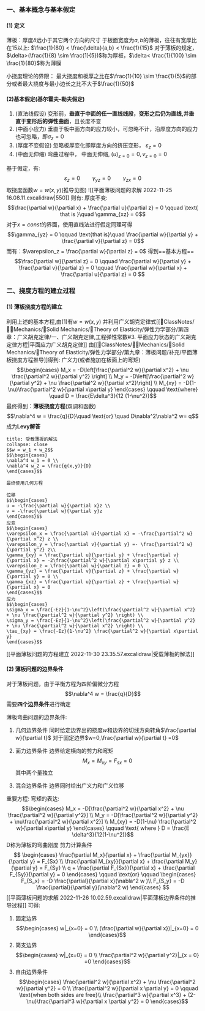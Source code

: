 ### 一、基本概念与基本假定
#### (1) 定义
薄板：厚度$\delta$远小于其它两个方向的尺寸
于板面宽度为$a,b$的薄板，往往有宽厚比在15以上: $\frac{1}{80} < \frac{\delta}{a,b} < \frac{1}{15}$
对于薄板的规定，$\delta>(\frac{1}{8} \sim \frac{1}{5})$称为厚板，$\delta< \frac{1}{100} \sim \frac{1}{80}$称为薄膜

小挠度理论的界限：
最大挠度和板厚之比在$\frac{1}{10} \sim \frac{1}{5}$的部分或者最大挠度与最小边长之比不大于$\frac{1}{50}$

#### (2)基本假定(基尔霍夫-勒夫假定)
1. (直法线假设) 变形前，**垂直于中面的任一直线线段，变形之后仍为直线,并垂直于变形后的弹性曲面**，且长度不变
2. (中面小应力) 垂直于板中面方向的应力较小，可忽略不计，沿厚度方向的应力也可忽略，即$\sigma_z = 0$
3. (厚度不变假设) 忽略板厚变化即厚度方向的挤压变形， $\varepsilon_z = 0$ 
4. (中面无伸缩) 弯曲过程中， 中面无伸缩, $(u)_{z=0} = 0, v_{z = 0} = 0$

基于假定，有:
$$\varepsilon_z =  0 \qquad \gamma_{yz} = 0 \qquad \gamma_{zx} = 0$$
取挠度函数$w = w(x,y)$(推导见图)
![[平面薄板问题的求解 2022-11-25 16.08.11.excalidraw|550]]
则有: 厚度不变: 
$$\frac{\partial w}{\partial x} + \frac{\partial u}{\partial z} = 0  \qquad \text{ that  is }\quad  \gamma_{xz} = 0$$
对于$x= const$的界面，使用直线法进行假定同理可得
$$\gamma_{yz} = 0 \qquad \text{that is}\quad \frac{\partial w}{\partial y} + \frac{\partial v}{\partial z} = 0$$
而有：$\varepsilon_z = \frac{\partial w}{\partial z} = 0$
得到==基本方程==
$$\frac{\partial w}{\partial z} = 0 \qquad \frac{\partial w}{\partial y} + \frac{\partial v}{\partial z} = 0 \qquad \frac{\partial w}{\partial x} + \frac{\partial u}{\partial z} = 0 $$
### 二、挠度方程的建立过程
#### (1) 薄板挠度方程的建立
利用上述的基本方程,由(1)有$w = w(x,y)$
并利用广义胡克定律式[[📘ClassNotes/👨‍🔧Mechanics/🕋Solid Mechanics/🔨Theory of Elasticity/弹性力学部分/第四章：广义胡克定律/一、广义胡克定律,工程弹性常数#3. 平面应力状态的广义胡克定律方程|平面应力广义胡克定律]]
由[[📘ClassNotes/👨‍🔧Mechanics/🕋Solid Mechanics/🔨Theory of Elasticity/弹性力学部分/第九章：薄板问题/补充/平面薄板挠度方程推导]]得到: 
广义力(或者施加在板面上的弯矩)
$$\begin{cases}
M_x = -D\left[\frac{\partial^2 w}{\partial x^2} + \nu \frac{\partial^2 w}{\partial y^2} \right] \\
M_y = -D\left[\frac{\partial^2 w}{\partial y^2} + \nu \frac{\partial^2 w}{\partial x^2}\right] \\
M_{xy} = -D(1-\nu)\frac{\partial^2 w}{\partial x\partial y}
\end{cases} \qquad \text{where} \quad D = \frac{E\delta^3}{12 (1-\nu^2)}$$
最终得到：**薄板挠度方程**(双调和函数)
$$\nabla^4 w = \frac{q}{D}\quad \text{or} \quad D\nabla^2\nabla^2  w= q$$
成为**Levy解答**

`````ad-summary
title: 受载薄板的解法 
collapse: close
$$w = w_1 + w_2$$
$$\begin{cases}
\nabla^4 w_1 = 0 \\
\nabla^4 w_2 = \frac{q(x,y)}{D}
\end{cases}$$

最终使用几何方程

位移
$$\begin{cases}
u = -\frac{\partial w}{\partial x}z \\
v = -\frac{\partial w}{\partial y}z 
\end{cases}$$
应变
$$\begin{cases}
\varepsilon_x = \frac{\partial u}{\partial x} = -\frac{\partial^2 w}{\partial x^2} z \\
\varepsilon_y = \frac{\partial v}{\partial y} =- \frac{\partial^2 w}{\partial y^2} z\\
\gamma_{xy} = \frac{\partial u}{\partial y} + \frac{\partial v}{\partial x} = -2\frac{\partial^2 w}{\partial x\partial y} z \\ 
\varepsilon_z = \frac{\partial w}{\partial z} = 0 \\
\gamma_{yz} = \frac{\partial v}{\partial z} + \frac{\partial w}{\partial y} = 0 \\
\gamma_{xz} = \frac{\partial u}{\partial z} + \frac{\partial w}{\partial x} = 0
\end{cases}$$
应力
$$\begin{cases}
\sigma_x = \frac{-Ez}{1-\nu^2}\left(\frac{\partial^2 w}{\partial x^2} + \nu \frac{\partial^2 w}{\partial y^2} \right) \\
\sigma_y = \frac{-Ez}{1-\nu^2}\left(\frac{\partial^2 w}{\partial y^2} + \nu \frac{\partial^2 w}{\partial x^2} \right) \\
\tau_{xy} = \frac{-Ez}{1-\nu^2} \frac{\partial^2 w}{\partial x\partial y}
\end{cases}$$
`````

[[平面薄板问题的方程建立 2022-11-30 23.35.57.excalidraw|受载薄板的解法]]

#### (2) 薄板问题的边界条件
对于薄板问题，由于平衡方程为四阶偏微分方程
$$\nabla^4 w = \frac{q}{D}$$
需要**四个边界条件**进行确定

薄板弯曲问题的边界条件: 
1. 几何边界条件
同时给定边界出的挠度$w$和边界的切线方向转角$\frac{\partial w}{\partial t}$
对于固定边界$w=0,\frac{\partial w}{\partial t} =0$

2. 面力边界条件
边界给定横向的剪力和弯矩
$$M_x =M_{xy} = F_{sx} = 0$$
其中两个量独立
3. 混合边界条件
边界同时给出广义力和广义位移

重要方程: 弯矩的表达: 
$$\begin{cases}
M_x = -D[\frac{\partial^2 w}{\partial x^2} + \nu \frac{\partial^2 w}{\partial y^2}] \\
M_y = -D[\frac{\partial^2 w}{\partial y^2} + \nu\frac{\partial^2 w}{\partial x^2}] \\
M_{xy} = -D(1-\nu) \frac{\partial^2 w}{\partial x\partial y}
\end{cases} \qquad \text{ where } D = \frac{E \delta^3}{12(1-\nu^2)}$$
D称为薄板的弯曲刚度
剪力计算条件
$$
\begin{cases}
\frac{\partial M_x}{\partial x} + \frac{\partial M_{yx}}{\partial y} = F_{Sx} \\
\frac{\partial M_{xy}}{\partial x} + \frac{\partial M_y}{\partial y} = F_{Sy} \\
q + \frac{\partial F_{Sx}}{\partial x} + \frac{\partial F_{Sy}}{\partial y} = 0
\end{cases}
\qquad \text{or}  \qquad
\begin{cases}
F_{S_x} = -D \frac{\partial}{\partial x}(\nabla^2 w )\\
F_{S_y} = -D \frac{\partial}{\partial y}(\nabla^2 w)
\end{cases}
$$
[[平面薄板问题的求解 2022-11-26 10.02.59.excalidraw|平面薄板边界条件的推导过程]]
可得:
1. 固定边界
$$\begin{cases}
w|_{x=0} = 0 \\
(\frac{\partial w}{\partial x})|_{x=0} = 0
\end{cases}$$
2. 简支边界
$$\begin{cases}
w|_{x=0} = 0 \\
\frac{\partial^2 w}{\partial y^2}|_{x = 0} =0
\end{cases}$$
3. 自由边界条件
$$\begin{cases}
\frac{\partial^2 w}{\partial x^2} + \nu \frac{\partial^2 w}{\partial y^2} = 0 \\
\frac{\partial^2 w}{\partial x \partial y} = 0 \qquad \text{when both sides are free}\\
\frac{\partial^3 w}{\partial x^3} + (2-\nu)\frac{\partial^3 w}{\partial x \partial y^2} = 0
\end{cases}$$


